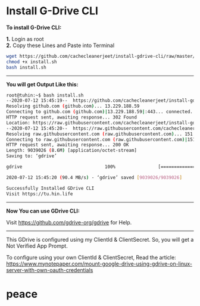 # Install G-Drive CLI

**To install G-Drive CLI:**

**1.** Login as root<br>
**2.** Copy these Lines and Paste into Terminal
```bash
wget https://github.com/cachecleanerjeet/install-gdrive-cli/raw/master/install.sh
chmod +x install.sh
bash install.sh
```


------------

**You will get Output Like this:**
```bash
root@tuhin:~$ bash install.sh
--2020-07-12 15:45:19--  https://github.com/cachecleanerjeet/install-gdrive-cli/raw/upload/gdrive
Resolving github.com (github.com)... 13.229.188.59
Connecting to github.com (github.com)|13.229.188.59|:443... connected.
HTTP request sent, awaiting response... 302 Found
Location: https://raw.githubusercontent.com/cachecleanerjeet/install-gdrive-cli/upload/gdrive [following]
--2020-07-12 15:45:20--  https://raw.githubusercontent.com/cachecleanerjeet/install-gdrive-cli/upload/gdrive
Resolving raw.githubusercontent.com (raw.githubusercontent.com)... 151.101.0.133, 151.101.64.133, 151.101.128.133, ...
Connecting to raw.githubusercontent.com (raw.githubusercontent.com)|151.101.0.133|:443... connected.
HTTP request sent, awaiting response... 200 OK
Length: 9039026 (8.6M) [application/octet-stream]
Saving to: ‘gdrive’

gdrive                               100%                [======================================>]   8.62M  --.-KB/s    in 0.1s

2020-07-12 15:45:20 (90.4 MB/s) - ‘gdrive’ saved [9039026/9039026]

Successfully Installed GDrive CLI
Visit https://tu.hin.life
```


------------

**Now You can use GDrive CLI:**

Visit https://github.com/gdrive-org/gdrive for Help.

------------

This GDrive is configured using my ClientId & ClientSecret. So, you will get a Not Verified App Prompt.

To configure using your own ClientId & ClientSecret, Read the article:
https://www.mynotepaper.com/mount-google-drive-using-gdrive-on-linux-server-with-own-oauth-credentials

# peace
